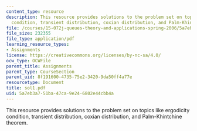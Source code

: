 ```yaml
---
content_type: resource
description: This resource provides solutions to the problem set on topics like ergodicity
  condition, transient distribution, coxian distribution, and Palm-Khintchine theorem.
file: /courses/15-072j-queues-theory-and-applications-spring-2006/5a7eb3a751ba47ca9e246802e44cbb4a_sol1.pdf
file_size: 232355
file_type: application/pdf
learning_resource_types:
- Assignments
license: https://creativecommons.org/licenses/by-nc-sa/4.0/
ocw_type: OCWFile
parent_title: Assignments
parent_type: CourseSection
parent_uid: 8f191600-4735-75e2-3420-9da50ff4a77e
resourcetype: Document
title: sol1.pdf
uid: 5a7eb3a7-51ba-47ca-9e24-6802e44cbb4a
---
```

This resource provides solutions to the problem set on topics like ergodicity condition, transient distribution, coxian distribution, and Palm-Khintchine theorem.